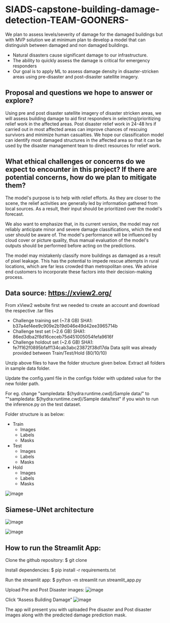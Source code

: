 # SIADS-capstone-building-damage-detection-TEAM-GOONERS-
We plan to assess levels/severity of damage for the damaged buildings but with MVP solution we at minimum plan to develop a model that can distinguish between damaged and non damaged buildings. 

- Natural disasters cause significant damage to our infrastructure.
- The ability to quickly assess the damage is critical for emergency responders
- Our goal is to apply ML to assess damage density in disaster-stricken areas using pre-disaster and post-disaster satellite imagery.


## Proposal and questions we hope to answer or explore? 
Using pre and post disaster satellite imagery of disaster stricken areas, we will assess building damage to aid first responders in selecting/prioritizing relief work in the affected areas. Post disaster relief work in 24-48 hrs if carried out in most affected areas can improve chances of rescuing survivors and minimize human casualties. We hope our classification model can identify most damaged structures in the affected area so that it can be used by the disaster management team to direct resources for relief work.

## What ethical challenges or concerns do we expect to encounter in this project? If there are potential concerns, how do we plan to mitigate them?
The model's purpose is to help with relief efforts. As they are closer to the scene, the relief activities are generally led by information gathered from local sources. As a result, their input should be prioritized over the model's forecast. 


We also want to emphasize that, in its current version, the model may not reliably anticipate minor and severe damage classifications, which the end user should be aware of. The model's performance will be influenced by cloud cover or picture quality, thus manual evaluation of the model's outputs should be performed before acting on the predictions. 


The model may mistakenly classify more buildings as damaged as a result of pixel leakage. This has the potential to impede rescue attempts in rural locations, which are far less crowded than metropolitan ones. We advise end customers to incorporate these factors into their decision-making process. 


## Data source: https://xview2.org/ 
From xView2 website first we needed to create an account and download the respective .tar files 


  - Challenge training set (~7.8 GB)
  SHA1: b37a4ef4ee9c909e2b19d046e49d42ee3965714b
  - Challenge test set (~2.6 GB)
  SHA1: 86ed3dba2f8d16ceceb75d451005054fefa9616f
  - Challenge holdout set (~2.6 GB)
  SHA1: fe7f162f0895bfaff134cab3abc23872f38d17da
Data split was already provided between Train/Test/Hold (80/10/10)

Unzip above files to have the folder structure given below. 
Extract all folders in sample data folder. 

Update the config.yaml file in the configs folder with updated value for the new folder path.  

For eg. change "sampledata: ${hydra:runtime.cwd}/Sample data/" to ""sampledata: ${hydra:runtime.cwd}/Sample data/test" if you wish to run the inference.py on the test dataset.

Folder structure is as below:
- Train
     - Images
     - Labels
     - Masks
- Test
     - Images
     - Labels
     - Masks
- Hold
     - Images
     - Labels
     - Masks

![image](https://user-images.githubusercontent.com/55030743/233040342-c7934da5-01de-4a49-9eda-ab08167fd09f.png)

## Siamese-UNet architecture

![image](https://user-images.githubusercontent.com/55030743/233041865-187c7aac-cf24-4e88-8c09-a79ff52af617.png)


![image](https://user-images.githubusercontent.com/55030743/233042102-49487c42-661e-4cfd-ac07-3086392e85c1.png)

## How to run the Streamlit App:

Clone the github repository: 
$ git clone

Install dependencies: 
$ pip install -r requirements.txt

Run the streamlit app:
$ python -m streamlit run streamlit_app.py

Upload Pre and Post Disaster images:
![image](https://user-images.githubusercontent.com/55030743/233038963-4a62bc9f-0bff-41f4-a9ea-3642aeb077f6.png)


Click “Assess Building Damage”
![image](https://user-images.githubusercontent.com/55030743/233039062-3fb48b32-68a8-4946-8490-1fcc9cd8334b.png)


The app will present you with uploaded Pre disaster and Post disaster images along with the predicted damage prediction mask. 

